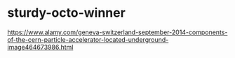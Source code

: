 # sturdy-octo-winner
https://www.alamy.com/geneva-switzerland-september-2014-components-of-the-cern-particle-accelerator-located-underground-image464673986.html
